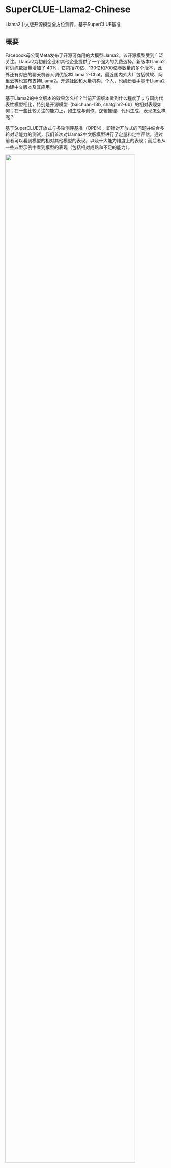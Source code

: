 # SuperCLUE-Llama2-Chinese
Llama2中文版开源模型全方位测评，基于SuperCLUE基准



## 概要
Facebook母公司Meta发布了开源可商用的大模型Llama2，该开源模型受到广泛关注。Llama2为初创企业和其他企业提供了一个强大的免费选择。新版本Llama2将训练数据量增加了 40%，它包括70亿、130亿和700亿参数量的多个版本，此外还有对应的聊天机器人调优版本Llama 2-Chat。最近国内外大厂包括微软、阿里云等也宣布支持Llama2。开源社区和大量机构、个人，也纷纷着手基于Llama2构建中文版本及其应用。

基于Llama2的中文版本的效果怎么样？当前开源版本做到什么程度了；与国内代表性模型相比，特别是开源模型（baichuan-13b, chatglm2-6b）的相对表现如何；在一些比较关注的能力上，如生成与创作、逻辑推理、代码生成，表现怎么样呢？

基于SuperCLUE开放式与多轮测评基准（OPEN），即针对开放式的问题并结合多轮对话能力的测试，我们首次对Llama2中文版模型进行了定量和定性评估。通过前者可以看到模型的相对其他模型的表现，以及十大能力维度上的表现；而后者从一些典型示例中看到模型的表现（包括相对成熟和不足的能力）。


<img src="https://github.com/CLUEbenchmark/Llama2-Chinese/blob/main/resources/img/llama2_chinese_v3.jpg"  width="90%" height="90%"></img>


## SuperCLUE开放式多轮测评-Llama2中文开源模型排行榜
| 排名  | 模型                                     | 机构 | OPEN分数 | 描述 |
|:----|:----------------------------------------|:-|:-|:-|  
| -   | <a href='www.openai.com'>GPT-4</a>     | OpenAI | 94.64 | OpenAI发布的公认最强模型 |
| -   | <a href='https://www.anthropic.com/index/introducing-claude'>Claude-instant-v1</a>       | Authropic | 69.51 | OpenAI竞品的基础版本 |
| -   | <a href='https://huggingface.co/baichuan-inc/Baichuan-13B-Chat'>Baichuan-13B-chat</a>       | 百川智能 | 65.28 | 继7B之后的更大持续的模型,在高质量的语料上训练了 1.4 万亿 tokens,使用 ALiBi 位置编码,上下文窗口长度为 4096 |
| -   | <a href='https://huggingface.co/THUDM/chatglm2-6b'>ChatGLM2-6B</a>             | 清华&智谱AI | 36.50 | 第二代版本, 1.4T 中英标识符的预训练与人类偏好对齐训练, 结合FlashAttention 在8K上训练,更高效的推理 |
| 1   | <a href='https://huggingface.co/OpenBuddy/openbuddy-llama2-13b-v8.1-fp16'>openbuddy-llama2-13b</a>    | OpenBuddy | 35.12 | 多语言对话型人工智能,支持中文、英文、日文、韩文、法文、德文以及更多语言;增强词汇量和对常见CJK字符的支持。 |
| 2   | <a href='https://huggingface.co/meta-llama/Llama-2-13b-chat-hf'>Llama-2-13B-chat</a>        | Meta | 27.05 | Meta发布的原版Llama-2,主要支持英文,中文支持较弱 |  
| 3   | <a href='https://huggingface.co/FlagAlpha/Llama2-Chinese-13b-Chat'>Llama2-Chinese-13b-Chat</a> | Llama2中文社区(FlagAlpha) | 26.51 | 采用中文指令集,对Llama-2进行LoRA微调,使其具备较强的中文对话能力。 |
| 4   | <a href='https://huggingface.co/YeungNLP/firefly-llama2-13b'>firefly_llama2_13b</a>      | YeungNLP | 12.54 | 采用百万指令数据,对Llama-2进行QLoRA微调 |
| 5   | <a href='https://huggingface.co/FlagAlpha/Llama2-Chinese-7b-Chat'>Llama2-Chinese-7b-Chat</a>  | Llama2中文社区(FlagAlpha) | 12.50 | 采用中文指令集,对Llama-2进行LoRA微调,使其具备较强的中文对话能力。 |
| 6   | <a href='https://huggingface.co/wenge-research/yayi-13b-llama2'>yayi-13b-llama2</a>         | 中科闻歌(wenge-research,中科院自动化所孵化) | 8.78 | 在百万级人工构造的高质量领域数据上进行指令微调得到,训练数据覆盖媒体宣传、舆情分析、公共安全、金融风控、城市治理等五大领域,上百种自然语言指令任务。 |

计算方法：
针对一个特定的开放式问题，利用超级模型作为评判官，计算被评估的模型相对于基线模型（如gpt-3.5）的胜、平局或失败的个数；
胜和率，是模型的胜率加上平局率之和，即(win+tie)/(win+tie+loss)*100。win，即胜，tie即平，loss即负。

## SuperCLUE开放式多轮测评-十大能力，以Llama2中文版为例
| 排名  | 模型                        | 胜和率   | 语义理解与抽取 | 闲聊    | 上下文对话 | 角色扮演   | 知识与百科 | 生成与创作  | 代码    | 逻辑与推理  | 计算     | 安全    |
|:----|:--------------------------|:------|:--------|:------|:------|:-------|:------|:-------|:------|:-------|:-------|:------|
| -   | gpt-4                     | 94.64 | 80.00   | 97.30 | 93.18 | 100.00 | 87.76 | 100.00 | 97.92 | 100.00 | 100.00 | 95.12 |
| -   | Baichuan-13B-Chat         | 65.28 | 45.00   | 88.33 | 78.33 | 91.67  | 55.00 | 91.67  | 25.00 | 50.88  | 35.71  | 81.67 | 
| -   | ChatGLM2-6B               | 36.50 | 33.33   | 38.33 | 36.67 | 41.67  | 20.00 | 40.00  | 21.67 | 55.00  | 45.00  | 33.33 |
| 1   | openbuddy_llama2_13b      | 35.12 | 33.33   | 40.00 | 23.33 | 20.00  | 23.33 | 46.67  | 33.33 | 58.62  | 50.00  | 23.33 |
| 2   | Llama-2-13B-chat          | 27.05 | 43.33   | 35.00 | 27.12 | 11.67  | 15.00 | 46.67  | 6.67  | 35.00  | 26.67  | 23.33 |
| 3   | FlagAlpha-Llama2-13b-Chat | 26.51 | 33.33   | 36.67 | 36.67 | 24.14  | 10.00 | 50.00  | 6.67  | 41.38  | 13.33  | 13.33 |
| 4   | firefly_llama2_13b        | 12.54 | 16.67   | 6.90  | 3.57  | 3.33   | 0.00  | 6.67   | 16.67 | 46.67  | 24.14  | 0.00  |
| 5   | FlagAlpha-Llama2-7b-Chat  | 12.50 | 17.24   | 20.69 | 16.67 | 3.33   | 6.67  | 13.33  | 3.33  | 26.67  | 10.00  | 7.14  |
| 6   | yayi_13b_llama2           | 8.78  | 16.67   | 0.00  | 10.00 | 3.33   | 3.45  | 3.33   | 10.34 | 20.00  | 20.00  | 0.00  |
   
    胜和率，是模型的胜率加上平局率之和，即(win+tie)/(win+tie+loss)*100。win，即胜，tie即平，loss即负。

在SuperCLUE开放式多轮测评-十大能力成绩评估中，我们发现Llama2中文模型在多数任务上效果总体效果还比较一般，多数能力的平均分离及格线都有比较大的差距。

## 定量分析
### 1）基础能力的例子
#### 生成与创作
  生成与创作，比如给定一个话题、一个写作任务来创作一段文字对于LLMs而言是相对比较容易的任务。
  我们发现作为中文llama-2微调模型中的佼佼者， OpenBuddy生成的内容在结构性、丰富度上距离百川13b仍有不小的差距，并且openbuddy的形容过于宽泛而缺少具体例子，
  有些词汇使用的也不太合适，比如用敏锐描述幽默感便有些不恰当。
<img src="https://github.com/CLUEbenchmark/Llama2-Chinese/blob/main/resources/img/llama2_1.png"  width="90%" height="90%"></img>


#### 语义理解与抽取
  openbuddy能精确地理解用户的意图完成任务，但是从返回的内容本身以及格式上来说openbuddy输出的内容不如百川的好。
<img src="https://github.com/CLUEbenchmark/Llama2-Chinese/blob/main/resources/img/llama2_2.png"  width="90%" height="90%"></img>

### 2）上下文能力的例子
  在两轮对话的测试中，两个模型都能正确的完成任务。
  在我们给出的示例中，openbuddy在第一轮的回答中给出的建议不如百川13b给出的建议充分，但两者的回答结构都非常优秀，让用户能有不错的体验。在第二轮对话中，虽然openbuddy修改了自己的回答，但是相比百川，其修改的幅度较小，很大比例是照搬上一轮的回答。
<img src="https://github.com/CLUEbenchmark/Llama2-Chinese/blob/main/resources/img/llama2_3.png"  width="90%" height="90%"></img>

<img src="https://github.com/CLUEbenchmark/Llama2-Chinese/blob/main/resources/img/llama2_4.png"  width="90%" height="90%"></img>

### 3）复杂任务（逻辑推理、代码生成、思维链路等）的例子
#### 代码生成
  代码，属于百川和openbuddy都不擅长的领域。和我们在百川测评推文中提到的一样，在我们给出的示例中，百川虽然能完成任务，但是给出的代码完全没考虑到非整数元素不需要逆转。  至于openbuddy，其虽然理解了用户仅将整数逆转的需求，但是给出的代码仅仅是把原列表中的整数按顺序放入新列表返回，并且给出的示例也和其给出的代码的实际效果不一致。
<img src="https://github.com/CLUEbenchmark/Llama2-Chinese/blob/main/resources/img/llama2_5.png"  width="90%" height="90%"></img>

  回顾我们上一篇的推文，可以发现Llama-2-13B-chat本身也会出现给出的代码与给出的代码用例不一致的情况。
<img src="https://github.com/CLUEbenchmark/Llama2-Chinese/blob/main/resources/img/llama2_6.png"  width="90%" height="90%"></img>

#### 逻辑推理
  逻辑推理，同样属于百川和openbuddy都不擅长的领域。两者对问题的回答都是错误的。其中openbuddy的回答更显混乱一些，不仅没能正确理解问题，而且出现了许多非常初等的计算错误，比如4-2-4=0这种错误回答。两个模型都在回答时搞错了卡牌的总数，而我们在问题中是明确指出总共有十张卡牌的。
正确答案是4张绿色背景卡牌
<img src="https://github.com/CLUEbenchmark/Llama2-Chinese/blob/main/resources/img/llama2_7.png"  width="90%" height="90%"></img>

  回顾Llama-2-13B-chat可以看到，Llama-2-13B-chat同样无法给出正确答案。
<img src="https://github.com/CLUEbenchmark/Llama2-Chinese/blob/main/resources/img/llama2_8.png"  width="90%" height="90%"></img>


## 当前Llama2开源中文版如何实现的？
1. 指令微调：根据已经开源的版本看，目前主要是基于Llama2进行指令微调。
2. 高效微调：目前普遍采用高效微调技术（如LoRA/QLoRA） 来微调大模型（如FlagAlpha, firefly_llama2_13b等）。
   这类技术上具备在单张GPU上微调大型语言模型的能力。LoRa为LLM的每一层添加了少量的可训练参数（适配器），并冻结了所有原始参数。
   这样对于微调，只需要更新适配器权重，这可以显著减少内存占用；QLoRA通过更高的量化（4-bit）和更多的可微调参数等进行改进。
3. 中文词汇表：部分模型（如openbuddy-llama2-13b）改进或扩充词汇表，实现中文上更好的支持。
4. 微调数据：使用百万微调数据进行微调，开源或构造特定领域数据（yayi）

## 初步结论
1. 整体质量：基于SuperCLUE的OPEN基准，当前处于Llama2中文版的初级阶段，总体上模型质量参差不齐。
   在本次评估的5个模型中，在OPEN基准上有3个模型效果远远小于Llama2原版的效果（10多分 vs 27分）
2. 存在不错模型：有部分模型取得不错的效果（如OpenBuddy），效果与ChatGLM2-6B接近（35.12 VS 36.50）；但与Baichuan-13B-Chat相比还有明显差距（35.12 VS 65.18）
3. 与先进模型差距大：开源Llama2中文模型中，OpenBuddy与GPT3.5对战的胜率最高，但仅为12%，要达到接近GPT3.5的效果（胜率提升至33%），还有很长的路要走。
4. 部分任务已经有效果：任务维度上，一些模型（openbuddy，FlagAlpha）具有还不错的生成与创作能力；并且在多种任务上都可以生成较长的回复，有些结构比较完整。

## 评估的不足与局限性
1. 它是一个自动化的模型能力测评，没有人类的主观因素；虽然加州伯克利大学/斯坦福大学的相关研究表明（见延伸阅读），
   自动化测评具有与人类评估的高度一致性（相关系数0.8-0.9），但进一步的分析还可以包括人类对模型的评估；
2. 评估的能力主要是基于SuperCLUE的十大基础能力，即使具有较高的代表性，但并不能保证覆盖了所有能力的评估。
3. 当前各个大模型厂商在快速迭代中，虽然我们报告的数字是最新的（7月中旬），但各个厂商的快速迭代可能会导致后续相对表现的进一步变化。
4. 在本文中，我们没有测试一些其他但有用的维度。比如，我们没有测试模型的性能问题（速度），也还没有测试模型的支持的有效的输入长度。后续可能会进行专门的测试。

## 延伸阅读
1. <a href='https://arxiv.org/abs/2307.15020'>SuperCLUE</a>: A Comprehensive Chinese Large Language Model Benchmark，
2. <a href='https://www.cluebenchmarks.com/superclue_open.html'>SuperCLUE-OPEN基准：中文通用大模型开放式与多轮测评基准（7月）</a> 
3. LMSYS文章：Chatbot Arena Leaderboard Week 8: Introducing MT-Bench and Vicuna-33B
4. 相关项目：Alpaca_Eval: A validated automatic evaluator for instruction-following language models

## 讨论与交流群

SuperCLUE榜单大模型评测申请：https://wj.qq.com/s2/12305633/a73d/

模型内测需求收集：https://wj.qq.com/s2/12307825/2ae0/

<p float="left">   
  <img src="https://github.com/CLUEbenchmark/Llama2-Chinese/blob/main/resources/img/superclue_llama2.jpeg"  width="30%" height="30%"></img>
  <img src="https://github.com/CLUEbenchmark/SuperCLUE/blob/main/resources/brightmart_s.jpeg"  width="30%" height="30%"></img>
</p> 

## 引用

如果使用本项目的，请引用本项目。

    @misc{SuperCLUE,
      author = {Liang Xu, Anqi Li, Lei Zhu, Hang Xue, Changtai Zhu, Kangkang Zhao, Haonan He, Xuanwei Zhang, Qiyue Kang, Zhenzhong Lan},
      title = {SuperCLUE: A Comprehensive Chinese Large Language Model Benchmark},
      year = {2023},
      publisher = {arxiv},
      howpublished = {\url{https://arxiv.org/abs/2307.15020}},
    }
